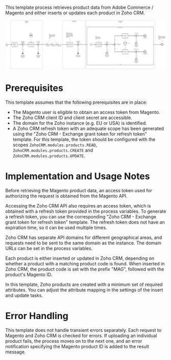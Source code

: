 This template process retrieves product data from Adobe Commerce / Magento and either inserts or updates each product in Zoho CRM.

![Template](assets/Magento_to_Zoho_CRM_-_Products.svg)

# Prerequisites

This template assumes that the following prerequisites are in place:

- The Magento user is eligible to obtain an access token from Magento.
- The Zoho CRM client ID and client secret are accessible.
- The domain for the Zoho instance (e.g. EU or USA) is identified.
- A Zoho CRM refresh token with an adequate scope has been generated using the "Zoho CRM - Exchange grant token for refresh token" template. For this template, the token should be configured with the scopes `ZohoCRM.modules.products.READ`, `ZohoCRM.modules.products.CREATE` and `ZohoCRM.modules.products.UPDATE`.

# Implementation and Usage Notes

Before retrieving the Magento product data, an access token used for authorizing the request is obtained from the Magento API. 

Accessing the Zoho CRM API also requires an access token, which is obtained with a refresh token provided in the process variables. To generate a refresh token, you can use the corresponding "Zoho CRM - Exchange grant token for refresh token" template. The refresh token does not have an expiration time, so it can be used multiple times.

Zoho CRM has separate API domains for different geographical areas, and requests need to be sent to the same domain as the instance. The domain URLs can be set in the process variables.

Each product is either inserted or updated in Zoho CRM, depending on whether a product with a matching product code is found. When inserted in Zoho CRM, the product code is set with the prefix "MAG", followed with the product's Magento ID. 

In this template, Zoho products are created with a minimum set of required attributes. You can adjust the attribute mapping in the settings of the insert and update tasks.

# Error Handling

This template does not handle transient errors separately. Each request to Magento and Zoho CRM is checked for errors. If uploading an individual product fails, the process moves on to the next one, and an error notification specifying the Magento product ID is added to the result message.
